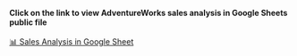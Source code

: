 <strong>Click on the link to view AdventureWorks sales analysis in Google Sheets public file</strong>
<br></br>
[📊 Sales Analysis in Google Sheet](https://docs.google.com/spreadsheets/d/1EXbsVUIG6_MBDInQ_MPP0wm6fng9_50W9w2LQlINyAs/edit?usp=sharing)
